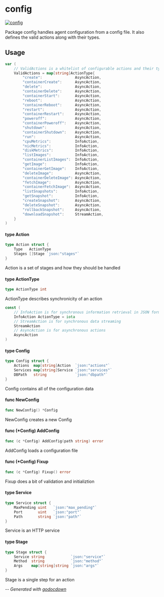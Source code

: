 # config

[![config](https://godoc.org/github.com/mistifyio/mistify-agent/config?status.png)](https://godoc.org/github.com/mistifyio/mistify-agent/config)

Package config handles agent configuration from a config file. It also defines
the valid actions along with their types.

## Usage

```go
var (
	// ValidActions is a whitelist of configurable actions and their types
	ValidActions = map[string]ActionType{
		"create":               AsyncAction,
		"containerCreate":      AsyncAction,
		"delete":               AsyncAction,
		"containerDelete":      AsyncAction,
		"containerStart":       AsyncAction,
		"reboot":               AsyncAction,
		"containerReboot":      AsyncAction,
		"restart":              AsyncAction,
		"containerRestart":     AsyncAction,
		"poweroff":             AsyncAction,
		"containerPoweroff":    AsyncAction,
		"shutdown":             AsyncAction,
		"containerShutdown":    AsyncAction,
		"run":                  AsyncAction,
		"cpuMetrics":           InfoAction,
		"nicMetrics":           InfoAction,
		"diskMetrics":          InfoAction,
		"listImages":           InfoAction,
		"containerListImages":  InfoAction,
		"getImage":             InfoAction,
		"containerGetImage":    InfoAction,
		"deleteImage":          AsyncAction,
		"containerDeleteImage": AsyncAction,
		"fetchImage":           AsyncAction,
		"containerFetchImage":  AsyncAction,
		"listSnapshots":        InfoAction,
		"getSnapshot":          InfoAction,
		"createSnapshot":       AsyncAction,
		"deleteSnapshot":       AsyncAction,
		"rollbackSnapshot":     AsyncAction,
		"downloadSnapshot":     StreamAction,
	}
)
```

#### type Action

```go
type Action struct {
	Type   ActionType
	Stages []Stage `json:"stages"`
}
```

Action is a set of stages and how they should be handled

#### type ActionType

```go
type ActionType int
```

ActionType describes synchronicity of an action

```go
const (
	// InfoAction is for synchronous information retrieval in JSON format
	InfoAction ActionType = iota
	// StreamAction is for synchronous data streaming
	StreamAction
	// AsyncAction is for asynchronous actions
	AsyncAction
)
```

#### type Config

```go
type Config struct {
	Actions  map[string]Action  `json:"actions"`
	Services map[string]Service `json:"services"`
	DBPath   string             `json:"dbpath"`
}
```

Config contains all of the configuration data

#### func  NewConfig

```go
func NewConfig() *Config
```
NewConfig creates a new Config

#### func (*Config) AddConfig

```go
func (c *Config) AddConfig(path string) error
```
AddConfig loads a configuration file

#### func (*Config) Fixup

```go
func (c *Config) Fixup() error
```
Fixup does a bit of validation and initializtion

#### type Service

```go
type Service struct {
	MaxPending uint   `json:"max_pending"`
	Port       uint   `json:"port"`
	Path       string `json:"path"`
}
```

Service is an HTTP service

#### type Stage

```go
type Stage struct {
	Service string            `json:"service"`
	Method  string            `json:"method"`
	Args    map[string]string `json:"args"`
}
```

Stage is a single step for an action

--
*Generated with [godocdown](https://github.com/robertkrimen/godocdown)*
